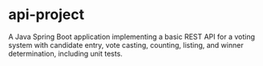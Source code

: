 # api-project
A Java Spring Boot application implementing a basic REST API for a voting system with candidate entry, vote casting, counting, listing, and winner determination, including unit tests.
